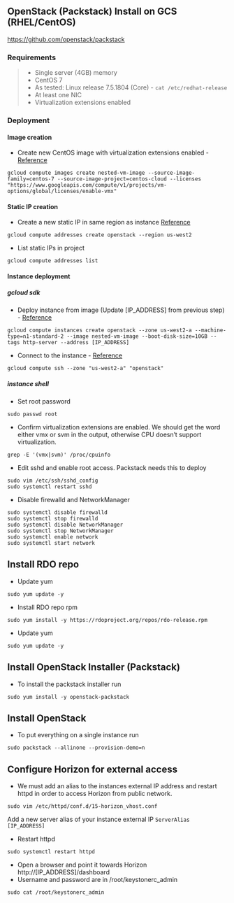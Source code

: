## OpenStack (Packstack) Install on GCS (RHEL/CentOS)
https://github.com/openstack/packstack
### Requirements
> * Single server (4GB) memory
> * CentOS 7
>  * As tested: Linux release 7.5.1804 (Core) - `cat /etc/redhat-release`
> * At least one NIC
> * Virtualization extensions enabled

### Deployment
#### Image creation
* Create new CentOS image with virtualization extensions enabled - [Reference](https://cloud.google.com/compute/docs/instances/enable-nested-virtualization-vm-instances)
```
gcloud compute images create nested-vm-image --source-image-family=centos-7 --source-image-project=centos-cloud --licenses "https://www.googleapis.com/compute/v1/projects/vm-options/global/licenses/enable-vmx"
```

#### Static IP creation
* Create a new static IP in same region as instance [Reference](https://cloud.google.com/compute/docs/ip-addresses/reserve-static-external-ip-address)
```
gcloud compute addresses create openstack --region us-west2
```
* List static IPs in project
```
gcloud compute addresses list
```

#### Instance deployment
##### gcloud sdk
* Deploy instance from image (Update [IP_ADDRESS] from previous step) - [Reference](https://cloud.google.com/compute/docs/instances/create-start-instance)
```
gcloud compute instances create openstack --zone us-west2-a --machine-type=n1-standard-2 --image nested-vm-image --boot-disk-size=10GB --tags http-server --address [IP_ADDRESS]
```
* Connect to the instance - [Reference](https://cloud.google.com/compute/docs/instances/connecting-to-instance)
```
gcloud compute ssh --zone "us-west2-a" "openstack"
```

##### instance shell
* Set root password
```
sudo passwd root
```
* Confirm virtualization extensions are enabled. We should get the word either vmx or svm in the output, otherwise CPU doesn’t support virtualization.
```
grep -E '(vmx|svm)' /proc/cpuinfo
```
* Edit sshd and enable root access. Packstack needs this to deploy
```
sudo vim /etc/ssh/sshd_config
sudo systemctl restart sshd
```
* Disable firewalld and NetworkManager
```
sudo systemctl disable firewalld
sudo systemctl stop firewalld
sudo systemctl disable NetworkManager
sudo systemctl stop NetworkManager
sudo systemctl enable network
sudo systemctl start network
```

## Install RDO repo
* Update yum
```
sudo yum update -y
```
* Install RDO repo rpm
```
sudo yum install -y https://rdoproject.org/repos/rdo-release.rpm
```
* Update yum
```
sudo yum update -y
```

## Install OpenStack Installer (Packstack)
* To install the packstack installer run
```
sudo yum install -y openstack-packstack
```

## Install OpenStack
* To put everything on a single instance run
```
sudo packstack --allinone --provision-demo=n
```

## Configure Horizon for external access
* We must add an alias to the instances external IP address and restart httpd in order to access Horizon from public network.
```
sudo vim /etc/httpd/conf.d/15-horizon_vhost.conf
```
Add a new server alias of your instance external IP
`ServerAlias [IP_ADDRESS]`

* Restart httpd
```
sudo systemctl restart httpd
```
* Open a browser and point it towards Horizon http://[IP_ADDRESS]/dashboard
* Username and password are in /root/keystonerc_admin
```
sudo cat /root/keystonerc_admin
```
